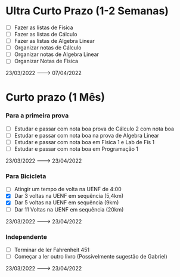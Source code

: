 # Ultra Curto Prazo (1-2 Semanas) 
- [ ] Fazer as listas de Física
- [ ] Fazer as listas de Cálculo
- [ ] Fazer as listas de Algebra Linear
- [ ] Organizar notas de Cálculo
- [ ] Organizar notas de Algebra Linear
- [ ] Organizar Notas de Física

23/03/2022 ---> 07/04/2022

# Curto prazo (1 Mês)
### Para a primeira prova
- [ ] Estudar e passar com nota boa prova de Cálculo 2 com nota boa
- [ ] Estudar e passar com nota boa na prova de Algebra Linear 
- [ ] Estudar e passar com nota boa em Física 1 e Lab de Fís 1
- [ ] Estudar e passar com nota boa em Programação 1

23/03/2022 ---> 23/04/2022

### Para Bicicleta 
- [ ] Atingir um tempo de volta na UENF de 4:00
- [x] Dar 3 voltas na UENF em sequência (5,4km)
- [x] Dar 5 voltas na UENF em sequência (9km)
- [ ] Dar 11 Voltas na UENF em sequência (20km)

23/03/2022 ---> 23/04/2022

### Independente
- [ ] Terminar de ler Fahrenheit 451
- [ ] Começar a ler outro livro (Possívelmente sugestão de Gabriel)

23/03/2022 ---> 23/04/2022
